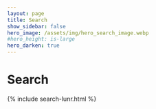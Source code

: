 ```yaml
---
layout: page
title: Search
show_sidebar: false
hero_image: /assets/img/hero_search_image.webp
#hero_height: is-large
hero_darken: true
---
```


# Search

{% include search-lunr.html %}
